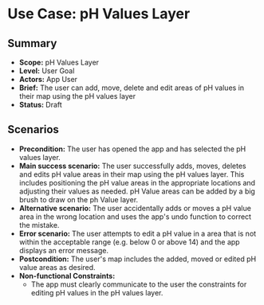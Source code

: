 # Use Case: pH Values Layer

## Summary

- **Scope:** pH Values Layer
- **Level:** User Goal
- **Actors:** App User
- **Brief:** The user can add, move, delete and edit areas of pH values in their map using the pH values layer
- **Status:** Draft

## Scenarios

- **Precondition:**
  The user has opened the app and has selected the pH values layer.
- **Main success scenario:**
  The user successfully adds, moves, deletes and edits pH value areas in their map using the pH values layer. 
  This includes positioning the pH value areas in the appropriate locations and adjusting their values as needed.
  pH Value areas can be added by a big brush to draw on the ph Value layer.
- **Alternative scenario:**
  The user accidentally adds or moves a pH value area in the wrong location and uses the app's undo function to correct the mistake.
- **Error scenario:**
  The user attempts to edit a pH value in a area that is not within the acceptable range (e.g. below 0 or above 14) and the app displays an error message.
- **Postcondition:**
  The user's map includes the added, moved or edited pH value areas as desired.
- **Non-functional Constraints:**
  - The app must clearly communicate to the user the constraints for editing pH values in the pH values layer.
